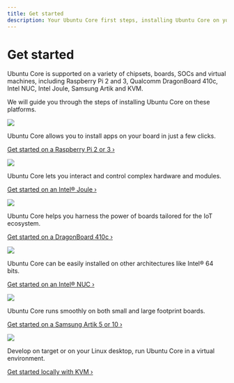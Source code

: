 ```yaml
---
title: Get started
description: Your Ubuntu Core first steps, installing Ubuntu Core on your board or in a virtual machine.
---
```


# Get started

Ubuntu Core is supported on a variety of chipsets, boards, SOCs and virtual machines, including Raspberry Pi 2 and 3, Qualcomm DragonBoard 410c, Intel NUC, Intel Joule, Samsung Artik and KVM.

We will guide you through the steps of installing Ubuntu Core on these platforms.


![](https://assets.ubuntu.com/v1/635f5dbf-raspberry_pi_logo_rgb_.svg?fmt=png&w=90)

Ubuntu Core allows you to install apps on your board in just a few clicks.

[Get started on a Raspberry Pi 2 or 3 ›](/core/get-started/raspberry-pi-2-3)

![](https://assets.ubuntu.com/v1/1f53b707-INTEL_JOULE-LOGO.png?w=200)

Ubuntu Core lets you interact and control complex hardware and modules.

[Get started on an Intel® Joule ›](/core/get-started/intel-joule)
 
![](https://assets.ubuntu.com/v1/d9ccf84b-qualcoom.png?w=180)

Ubuntu Core helps you harness the power of boards tailored for the IoT ecosystem.

[Get started on a DragonBoard 410c ›](/core/get-started/dragonboard-410c)

![](https://assets.ubuntu.com/v1/a69b2863-intel+nuc.svg?fmt=png&w=150)

Ubuntu Core can be easily installed on other architectures like Intel® 64 bits.

[Get started on an Intel® NUC ›](/core/get-started/intel-nuc)
 
![](https://assets.ubuntu.com/v1/c5dfb2cb-samsung-artik.png?w=150)

Ubuntu Core runs smoothly on both small and large footprint boards.

 [Get started on a Samsung Artik 5 or 10 ›](/core/get-started/artik-5-10)
 
 ![](https://assets.ubuntu.com/v1/aa0e2566-kvm-logo.png?w=120)
 
 Develop on target or on your Linux desktop, run Ubuntu Core in a virtual environment.
 
 [Get started locally with KVM ›](/core/get-started/kvm)
